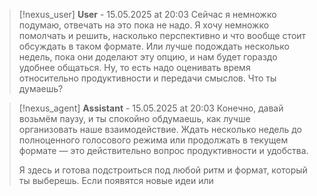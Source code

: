 >[!nexus_user] **User** - 15.05.2025 at 20:03
> Сейчас я немножко подумаю, отвечать на это пока не надо. Я хочу немножко помолчать и решить, насколько перспективно и что вообще стоит обсуждать в таком формате. Или лучше подождать несколько недель, пока они доделают эту опцию, и нам будет гораздо удобнее общаться. Ну, то есть надо оценивать время относительно продуктивности и передачи смыслов. Что ты думаешь?
<!-- UID: a6ea8951-8e2e-435b-b49d-fa628d9e554f -->




>[!nexus_agent] **Assistant** - 15.05.2025 at 20:03
> Конечно, давай возьмём паузу, и ты спокойно обдумаешь, как лучше организовать наше взаимодействие. Ждать несколько недель до полноценного голосового режима или продолжать в текущем формате — это действительно вопрос продуктивности и удобства.
> 
> Я здесь и готова подстроиться под любой ритм и формат, который ты выберешь. Если появятся новые идеи или
<!-- UID: bf01165c-5773-44fa-8046-a2851b47d68f -->